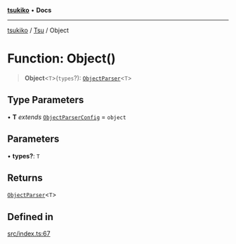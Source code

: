 [**tsukiko**](../../../README.md) • **Docs**

***

[tsukiko](../../../README.md) / [Tsu](../README.md) / Object

# Function: Object()

> **Object**\<`T`\>(`types`?): [`ObjectParser`](../../../classes/ObjectParser.md)\<`T`\>

## Type Parameters

• **T** *extends* [`ObjectParserConfig`](../../../interfaces/ObjectParserConfig.md) = `object`

## Parameters

• **types?**: `T`

## Returns

[`ObjectParser`](../../../classes/ObjectParser.md)\<`T`\>

## Defined in

[src/index.ts:67](https://github.com/BIYUEHU/tsukiko/blob/eb4b04a16e9c40909bed9d6503bd49914851f300/src/index.ts#L67)
